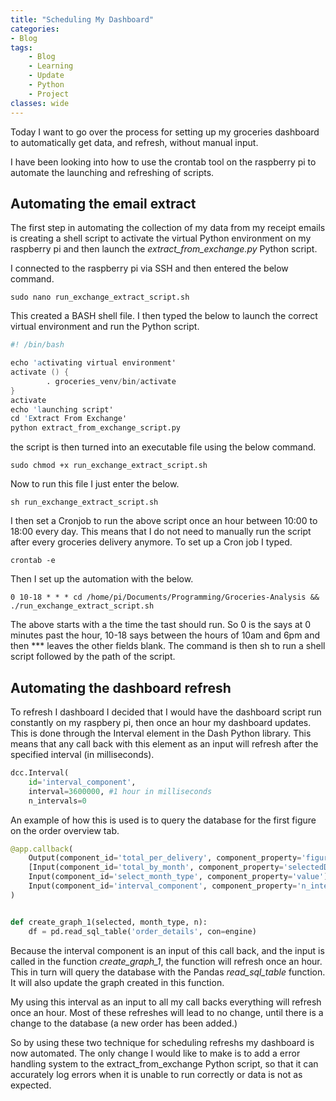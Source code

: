 ```yaml
---
title: "Scheduling My Dashboard"
categories:
- Blog
tags:
    - Blog
    - Learning
    - Update
    - Python
    - Project
classes: wide
---
```


Today I want to go over the process for setting up my groceries dashboard to automatically get data, and refresh, without manual input.

I have been looking into how to use the crontab tool on the raspberry pi to automate the launching and refreshing of scripts. 

## Automating the email extract
The first step in automating the collection of my data from my receipt emails is creating a shell script to activate the virtual Python environment on my raspberry pi and then launch the *extract_from_exchange.py* Python script.

I connected to the raspberry pi via SSH and then entered the below command.

```
sudo nano run_exchange_extract_script.sh
```
This created a BASH shell file. I then typed the below to launch the correct virtual environment and run the Python script.

```s
#! /bin/bash

echo 'activating virtual environment'
activate () {
        . groceries_venv/bin/activate
}
activate
echo 'launching script'
cd 'Extract From Exchange'
python extract_from_exchange_script.py
```

the script is then turned into an executable file using the below command.
```
sudo chmod +x run_exchange_extract_script.sh
```

Now to run this file I just enter the below.

```
sh run_exchange_extract_script.sh
```
I then set a Cronjob to run the above script once an hour between 10:00 to 18:00 every day. This means that I do not need to manually run the script after every groceries delivery anymore. To set up a Cron job I typed.

```
crontab -e
```

Then I set up the automation with the below.

```
0 10-18 * * * cd /home/pi/Documents/Programming/Groceries-Analysis && ./run_exchange_extract_script.sh
```

The above starts with a the time the tast should run. So 0 is the says at 0 minutes past the hour, 10-18 says between the hours of 10am and 6pm and then *** leaves the other fields blank. The command is then sh to run a shell script followed by the path of the script.

## Automating the dashboard refresh
To refresh I dashboard I decided that I would have the dashboard script run constantly on my raspbery pi, then once an hour my dashboard updates. This is done through the Interval element in the Dash Python library. This means that any call back with this element as an input will refresh after the specified interval (in milliseconds).

```Python
dcc.Interval(
    id='interval_component',
    interval=3600000, #1 hour in milliseconds
    n_intervals=0
```

An example of how this is used is to query the database for the first figure on the order overview tab.

```Python
@app.callback(
    Output(component_id='total_per_delivery', component_property='figure'),
    [Input(component_id='total_by_month', component_property='selectedData'),
    Input(component_id='select_month_type', component_property='value'),
    Input(component_id='interval_component', component_property='n_intervals')]
)


def create_graph_1(selected, month_type, n):
    df = pd.read_sql_table('order_details', con=engine)
```

Because the interval component is an input of this call back, and the input is called in the function *create_graph_1*, the function will refresh once an hour. This in turn will query the database with the Pandas *read_sql_table* function. It will also update the graph created in this function.

My using this interval as an input to all my call backs everything will refresh once an hour. Most of these refreshes will lead to no change, until there is a change to the database (a new order has been added.)

So by using these two technique for scheduling refreshs my dashboard is now automated. The only change I would like to make is to add a error handling system to the extract_from_exchange Python script, so that it can accurately log errors when it is unable to run correctly or data is not as expected.